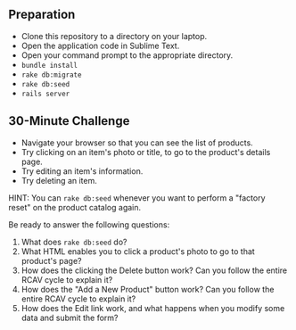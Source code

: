 ## Preparation

* Clone this repository to a directory on your laptop.
* Open the application code in Sublime Text.
* Open your command prompt to the appropriate directory.
* `bundle install`
* `rake db:migrate`
* `rake db:seed`
* `rails server`

## 30-Minute Challenge

* Navigate your browser so that you can see the list of products.
* Try clicking on an item's photo or title, to go to the product's details page.
* Try editing an item's information.
* Try deleting an item.

HINT: You can `rake db:seed` whenever you want to perform a "factory reset" on the product catalog again.

Be ready to answer the following questions:

1. What does `rake db:seed` do?
1. What HTML enables you to click a product's photo to go to that product's page?
1. How does the clicking the Delete button work?  Can you follow the entire RCAV cycle to explain it?
1. How does the "Add a New Product" button work?  Can you follow the entire RCAV cycle to explain it?
1. How does the Edit link work, and what happens when you modify some data and submit the form?

